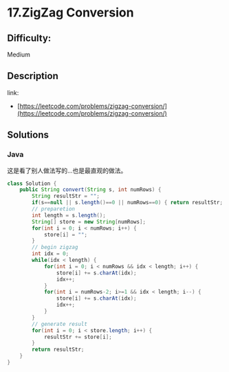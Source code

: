 # 17.ZigZag Conversion
## Difficulty:

Medium

## Description

link:
- [https://leetcode.com/problems/zigzag-conversion/](https://leetcode.com/problems/zigzag-conversion/)

## Solutions

### Java

这是看了别人做法写的...也是最直观的做法。

```java
class Solution {
    public String convert(String s, int numRows) {
        String resultStr = "";
        if(s==null || s.length()==0 || numRows==0) { return resultStr; }
        // preparetion
        int length = s.length();
        String[] store = new String[numRows];
        for(int i = 0; i < numRows; i++) {
            store[i] = "";
        }
        // begin zigzag
        int idx = 0;
        while(idx < length) {
            for(int i = 0; i < numRows && idx < length; i++) {
                store[i] += s.charAt(idx);
                idx++;
            }
            for(int i = numRows-2; i>=1 && idx < length; i--) {
                store[i] += s.charAt(idx);
                idx++;
            }
        }
        // generate result
        for(int i = 0; i < store.length; i++) {
            resultStr += store[i];
        }
        return resultStr;
    }
}
```